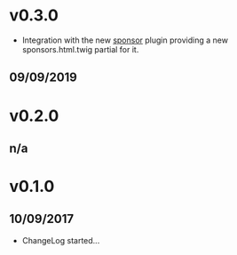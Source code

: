 # v0.3.0

- Integration with the new [sponsor](https://github.com/CoderDojoDeutschland/webseite-plugin-sponsoren-banner) plugin providing a new sponsors.html.twig partial for it.

## 09/09/2019

# v0.2.0

## n/a

# v0.1.0

## 10/09/2017

- ChangeLog started...
